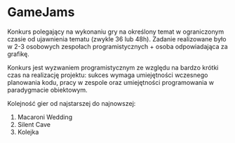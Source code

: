 # GameJams

Konkurs polegający na wykonaniu gry na określony temat w ograniczonym czasie od ujawnienia tematu (zwykle 36 lub 48h).
Zadanie realizowane było w 2-3 osobowych zespołach programistycznych + osoba odpowiadająca za grafikę.

Konkurs jest wyzwaniem programistycznym ze względu na bardzo krótki czas na realizację projektu:
sukces wymaga umiejętności wczesnego planowania kodu, pracy w zespole oraz umiejętności programowania w paradygmacie obiektowym.

Kolejność gier od najstarszej do najnowszej:
1. Macaroni Wedding
2. Silent Cave
3. Kolejka


